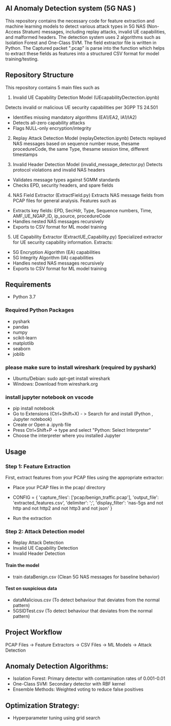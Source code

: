 ## AI Anomaly Detection system (5G NAS )
This repository contains the necessary code for feature extraction and machine learning models to detect various attack types in 5G NAS (Non-Access Stratum) messages, including replay attacks, invalid UE capabilities, and malformed headers. The detection system uses 2 algorithms such as Isolation Forest and One-Class SVM. The field extractor file is written in Python. The Captured packet ".pcap" is parse into the function which helps to extract these fields as features into a structured CSV format for model training/testing.

## Repository Structure
This repository contains 5 main files such as

1. Invalid UE Capability Detection Model (UEcapabilityDectection.ipynb)

  Detects invalid or malicious UE security capabilities per 3GPP TS 24.501
- Identifies missing mandatory algorithms (EA1/EA2, IA1/IA2)
- Detects all-zero capability attacks
- Flags NULL-only encryption/integrity

2.  Replay Attack Detection Model (replayDetection.ipynb)
Detects replayed NAS messages based on sequence number reuse, thesame procedureCode, the same Type, thesame session time, different timestamps 

3.  Invalid Header Detection Model (invalid_message_detector.py)
  Detects protocol violations and invalid NAS headers

- Validates message types against 5GMM standards
- Checks EPD, security headers, and spare fields

4.  NAS Field Extractor (ExtractField.py)
  Extracts NAS message fields from PCAP files for general analysis. Features such as

- Extracts key fields: EPD, SecHdr, Type, Sequence numbers, Time, AMF_UE_NGAP_ID, ip_source, procedureCode
- Handles nested NAS messages recursively
- Exports to CSV format for ML model training

5. UE Capability Extractor (ExtractUE_Capability.py)
  Specialized extractor for UE security capability information. Extracts:

- 5G Encryption Algorithm (EA) capabilities
- 5G Integrity Algorithm (IA) capabilities
- Handles nested NAS messages recursively
- Exports to CSV format for ML model training


## Requirements

- Python 3.7

### Required Python Packages

- pyshark  
- pandas  
- numpy  
- scikit-learn  
- matplotlib  
- seaborn  
- joblib



### please make sure to install wireshark (required by pyshark) 
- Ubuntu/Debian: sudo apt-get install wireshark
- Windows: Download from wireshark.org

### install jupyter notebook on vscode
- pip install notebook 
- Go to Extensions (Ctrl+Shift+X) - > Search for and install (Python , Jupyter notebook)
- Create or Open a .ipynb file
- Press Ctrl+Shift+P → type and select "Python: Select Interpreter"
- Choose the interpreter where you installed Jupyter

## Usage
### Step 1: Feature Extraction
First, extract features from your PCAP files using the appropriate extractor:

- Place your PCAP files in the pcap/ directory
- CONFIG = {
    'capture_files': ['pcap/benign_traffic.pcap'],
    'output_file': 'extracted_features.csv',
    'delimiter': ';',
    'display_filter': 'nas-5gs and not http and not http2 and not http3 and not json'
}

- Run the extraction


### Step 2: Attack Detection model
- Replay Attack Detection
- Invalid UE Capability Detection
- Invalid Header Detection

#### Train the model
- train dataBenign.csv (Clean 5G NAS messages for baseline behavior)

#### Test on suspicious data
- dataMalicious.csv (To detect behaviour that deviates from the normal pattern)
- 5GSIDTest.csv (To detect behaviour that deviates from the normal pattern)

## Project Workflow
PCAP Files → Feature Extractors → CSV Files → ML Models → Attack Detection


## Anomaly Detection Algorithms:

- Isolation Forest: Primary detector with contamination rates of 0.001-0.01
- One-Class SVM: Secondary detector with RBF kernel
- Ensemble Methods: Weighted voting to reduce false positives


## Optimization Strategy:

- Hyperparameter tuning using grid search

